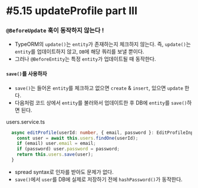 # #5.15 updateProfile part III

### `@BeforeUpdate` 훅이 동작하지 않는다 !

- TypeORM의 `update()`는 `entity`가 존재하는지 체크하지 않는다. 즉, `update()`는 `entity`를 업데이트하지 않고, `DB`에 해당 쿼리를 보낼 뿐이다.
- 그러나 `@BeforeEntity`는 특정 `entity`가 업데이트될 때 동작한다.

#### `save()`를 사용하자

- `save()`는 들어온 `entity`를 체크하고 없으면 `create` & `insert`, 있으면 `update` 한다.
- 다음처럼 코드 상에서 `entity`를 불러와서 업데이트한 후 DB에 `entity`를 `save()`하면 된다.

users.service.ts

```ts
  async editProfile(userId: number, { email, password }: EditProfileInput) {
    const user = await this.users.findOne(userId);
    if (email) user.email = email;
    if (password) user.password = password;
    return this.users.save(user);
  }
```

- spread syntax로 인자를 받아도 문제가 없다.
- `save()`에서 `user`를 DB에 실제로 저장하기 전에 `hashPassword()`가 동작한다.
